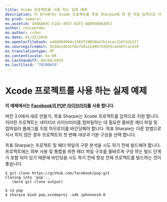 ```yaml
---
title: Xcode 프로젝트를 사용 하는 실제 예제
description: 이 문서에서는 Xcode 프로젝트를 목표 Sharpie에 대 한 직접 입력으로 사용 하 여 목표-C 코드에 C# 대 한 바인딩을 만드는 프로세스를 간소화 하는 방법을 설명 합니다.
ms.prod: xamarin
ms.assetid: 168AA64C-E181-4937-A1F2-AD095B9A36F2
author: conceptdev
ms.author: crdun
ms.date: 01/15/2016
ms.openlocfilehash: e460994994c1383f29028be7b13cec216f2d12f7
ms.sourcegitcommit: 933de144d1fbe7d412e49b743839cae4bfcac439
ms.translationtype: MT
ms.contentlocale: ko-KR
ms.lasthandoff: 09/04/2019
ms.locfileid: "70290659"
---
```

# <a name="real-world-example-using-an-xcode-project"></a>Xcode 프로젝트를 사용 하는 실제 예제

**이 예제에서는 [Facebook의 POP 라이브러리](https://github.com/facebook/pop)를 사용 합니다.**

버전 3.0에서 새로 만들기, 목표 Sharpie는 Xcode 프로젝트를 입력으로 지원 합니다. 이러한 프로젝트는 네이티브 라이브러리를 컴파일하는 데 필요한 올바른 헤더 파일 및 컴파일러 플래그를 지정 하므로이를 바인딩해야 합니다. 목표 Sharpie는 다른 방법으로 지시 하지 않은 경우 프로젝트의 첫 번째 _대상과_ 기본 구성을 선택 합니다.

목표 Sharpie는 프로젝트 및 헤더 파일의 구문 분석을 시도 하기 전에 빌드해야 합니다. 프로젝트에는 외부 사용 및 통합을 위한 헤더 파일 구조를 올바르게 구성 하는 빌드 단계가 포함 되어 있기 때문에 바인딩을 시도 하기 전에 항상 전체 프로젝트를 빌드하는 것이 좋습니다.

```
$ git clone https://github.com/facebook/pop.git
Cloning into 'pop'...
   (more git clone output)

$ cd pop
$ sharpie bind pop.xcodeproj -sdk iphoneos9.0
```

